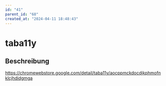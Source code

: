 ```yaml
---
id: "41"
parent_id: "68"
created_at: "2024-04-11 18:48:43"
---
```


# taba11y

## Beschreibung

<https://chromewebstore.google.com/detail/taba11y/aocppmckdocdjkphmofnklcjhdidgmga>